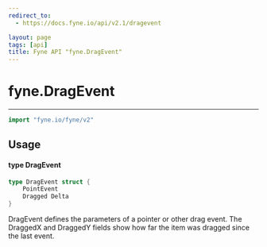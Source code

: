 ```yaml
---
redirect_to:
  - https://docs.fyne.io/api/v2.1/dragevent

layout: page
tags: [api]
title: Fyne API "fyne.DragEvent"
---
```



# fyne.DragEvent
---
```go
import "fyne.io/fyne/v2"
```

## Usage

#### type DragEvent

```go
type DragEvent struct {
	PointEvent
	Dragged Delta
}
```

DragEvent defines the parameters of a pointer or other drag event. The DraggedX and DraggedY fields show how far the item was dragged since the last event.
